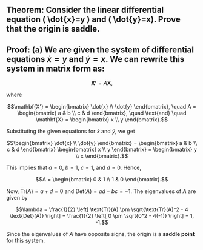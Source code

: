 ## Theorem: Consider the linear differential equation \( \dot{x}=y \) and \( \dot{y}=x). Prove that the origin is saddle.



## Proof: **(a)** We are given the system of differential equations $\dot{x} = y$ and $\dot{y} = x$.  We can rewrite this system in matrix form as:

$$\mathbf{X'} = A\mathbf{X},$$

where 

$$\mathbf{X'} = \begin{bmatrix} \dot{x} \\ \dot{y} \end{bmatrix}, \quad A = \begin{bmatrix} a & b \\ c & d \end{bmatrix}, \quad \text{and} \quad \mathbf{X} = \begin{bmatrix} x \\ y \end{bmatrix}.$$

Substituting the given equations for $\dot{x}$ and $\dot{y}$, we get

$$\begin{bmatrix} \dot{x} \\ \dot{y} \end{bmatrix} = \begin{bmatrix} a & b \\ c & d \end{bmatrix} \begin{bmatrix} x \\ y \end{bmatrix} = \begin{bmatrix} y \\ x \end{bmatrix}.$$

This implies that $a = 0$, $b = 1$, $c = 1$, and $d = 0$.  Hence, 

$$A = \begin{bmatrix} 0 & 1 \\ 1 & 0 \end{bmatrix}.$$

Now, $\text{Tr}(A) = a + d = 0$ and $\text{Det}(A) = ad - bc = -1$.  The eigenvalues of $A$ are given by

$$\lambda = \frac{1}{2} \left[ \text{Tr}(A) \pm \sqrt{\text{Tr}(A)^2 - 4 \text{Det}(A)} \right] = \frac{1}{2} \left[ 0 \pm \sqrt{0^2 - 4(-1)} \right] = 1, -1.$$

Since the eigenvalues of $A$ have opposite signs, the origin is a **saddle point** for this system. 
